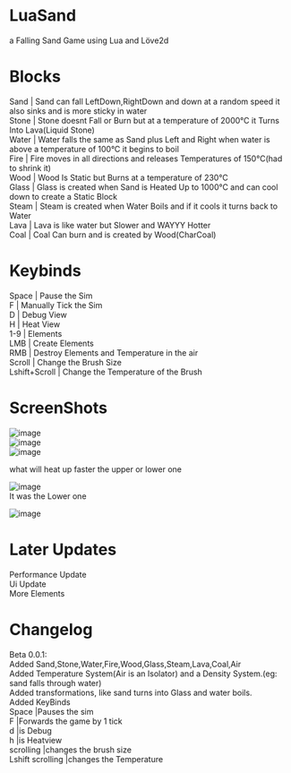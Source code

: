 # LuaSand

a Falling Sand Game using Lua and Löve2d

# Blocks

Sand  | Sand can fall LeftDown,RightDown and down at a random speed it also sinks and is more sticky in water  
Stone | Stone doesnt Fall or Burn but at a temperature of 2000°C it Turns Into Lava(Liquid Stone)  
Water | Water falls the same as Sand plus Left and Right when water is above a temperature of 100°C it begins to boil  
Fire  | Fire moves in all directions and releases Temperatures of 150°C(had to shrink it)  
Wood  | Wood Is Static but Burns at a temperature of 230°C  
Glass | Glass is created when Sand is Heated Up to 1000°C and can cool down to create a Static Block  
Steam | Steam is created when Water Boils and if it cools it turns back to Water  
Lava  | Lava is like water but Slower and WAYYY Hotter  
Coal  | Coal Can burn and is created by Wood(CharCoal)  


# Keybinds

Space         | Pause the Sim  
F             | Manually Tick the Sim  
D             | Debug View  
H             | Heat View  
1-9           | Elements  
LMB           | Create Elements  
RMB           | Destroy Elements and Temperature in the air  
Scroll        | Change the Brush Size  
Lshift+Scroll | Change the Temperature of the Brush  

# ScreenShots  

![image](https://github.com/Flamejo9774/LuaSand/assets/88045266/0a59377c-a059-4566-8383-4511127ea24e)  
![image](https://github.com/Flamejo9774/LuaSand/assets/88045266/6f0bc6be-5a74-4f16-b70c-ecdf9b8f2d5a)  
![image](https://github.com/Flamejo9774/LuaSand/assets/88045266/07aeb577-0082-4bbb-833c-216b2f7e1572)  

what will heat up faster the upper or lower one  

![image](https://github.com/Flamejo9774/LuaSand/assets/88045266/f316d0a7-de39-4aed-a608-f9b0dcfebe86)  
It was the Lower one

![image](https://github.com/Flamejo9774/LuaSand/assets/88045266/c69de2ae-85b4-4ae0-a1eb-861727fb03ca)  

# Later Updates  
Performance Update  
Ui Update  
More Elements  
# Changelog  
Beta 0.0.1:  
  Added Sand,Stone,Water,Fire,Wood,Glass,Steam,Lava,Coal,Air  
  Added Temperature System(Air is an Isolator) and a Density System.(eg: sand falls through water)  
  Added transformations, like sand turns into Glass and water boils.  
  Added KeyBinds  
  Space             |Pauses the sim  
  F                 |Forwards the game by 1 tick  
  d                 |is Debug  
  h                 |is Heatview  
  scrolling         |changes the brush size  
  Lshift scrolling  |changes the Temperature  
